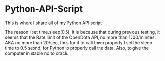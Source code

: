 # Python-API-Script
This is where I share all of my Python API script

The reason I set time.sleep(0.5), it is because that during previous testing, it seems that the Rate limit of the OpenDota API, no more than 1200/minites.
AKA no more than 20/sec, thus for it to call them properly I set the sleep time to 0.5 seond, for Python to properly call the data.
Also, to give the computer in stable no to crach.




